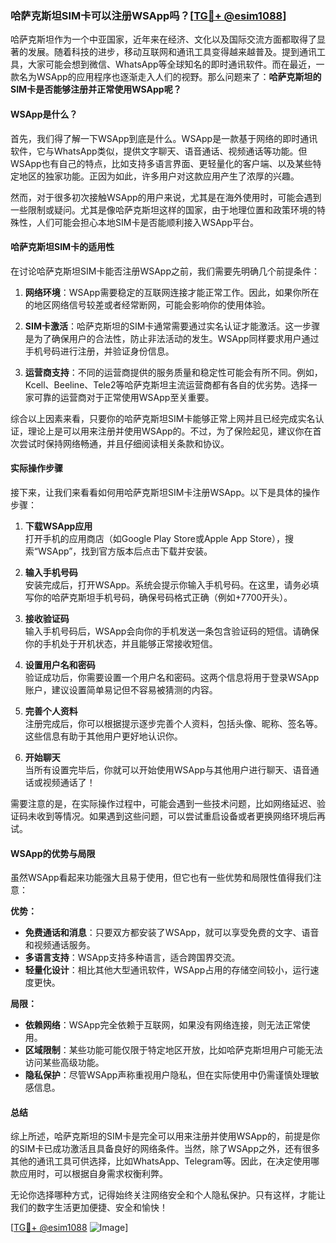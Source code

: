 ### 哈萨克斯坦SIM卡可以注册WSApp吗？[[TG💪+ @esim1088](https://t.me/s/esim1088)]

哈萨克斯坦作为一个中亚国家，近年来在经济、文化以及国际交流方面都取得了显著的发展。随着科技的进步，移动互联网和通讯工具变得越来越普及。提到通讯工具，大家可能会想到微信、WhatsApp等全球知名的即时通讯软件。而在最近，一款名为WSApp的应用程序也逐渐走入人们的视野。那么问题来了：**哈萨克斯坦的SIM卡是否能够注册并正常使用WSApp呢？**

#### WSApp是什么？

首先，我们得了解一下WSApp到底是什么。WSApp是一款基于网络的即时通讯软件，它与WhatsApp类似，提供文字聊天、语音通话、视频通话等功能。但WSApp也有自己的特点，比如支持多语言界面、更轻量化的客户端、以及某些特定地区的独家功能。正因为如此，许多用户对这款应用产生了浓厚的兴趣。

然而，对于很多初次接触WSApp的用户来说，尤其是在海外使用时，可能会遇到一些限制或疑问。尤其是像哈萨克斯坦这样的国家，由于地理位置和政策环境的特殊性，人们可能会担心本地SIM卡是否能顺利接入WSApp平台。

#### 哈萨克斯坦SIM卡的适用性

在讨论哈萨克斯坦SIM卡能否注册WSApp之前，我们需要先明确几个前提条件：

1. **网络环境**：WSApp需要稳定的互联网连接才能正常工作。因此，如果你所在的地区网络信号较差或者经常断网，可能会影响你的使用体验。
   
2. **SIM卡激活**：哈萨克斯坦的SIM卡通常需要通过实名认证才能激活。这一步骤是为了确保用户的合法性，防止非法活动的发生。WSApp同样要求用户通过手机号码进行注册，并验证身份信息。

3. **运营商支持**：不同的运营商提供的服务质量和稳定性可能会有所不同。例如，Kcell、Beeline、Tele2等哈萨克斯坦主流运营商都有各自的优劣势。选择一家可靠的运营商对于正常使用WSApp至关重要。

综合以上因素来看，只要你的哈萨克斯坦SIM卡能够正常上网并且已经完成实名认证，理论上是可以用来注册并使用WSApp的。不过，为了保险起见，建议你在首次尝试时保持网络畅通，并且仔细阅读相关条款和协议。

#### 实际操作步骤

接下来，让我们来看看如何用哈萨克斯坦SIM卡注册WSApp。以下是具体的操作步骤：

1. **下载WSApp应用**  
   打开手机的应用商店（如Google Play Store或Apple App Store），搜索“WSApp”，找到官方版本后点击下载并安装。

2. **输入手机号码**  
   安装完成后，打开WSApp。系统会提示你输入手机号码。在这里，请务必填写你的哈萨克斯坦手机号码，确保号码格式正确（例如+7700开头）。

3. **接收验证码**  
   输入手机号码后，WSApp会向你的手机发送一条包含验证码的短信。请确保你的手机处于开机状态，并且能够正常接收短信。

4. **设置用户名和密码**  
   验证成功后，你需要设置一个用户名和密码。这两个信息将用于登录WSApp账户，建议设置简单易记但不容易被猜测的内容。

5. **完善个人资料**  
   注册完成后，你可以根据提示逐步完善个人资料，包括头像、昵称、签名等。这些信息有助于其他用户更好地认识你。

6. **开始聊天**  
   当所有设置完毕后，你就可以开始使用WSApp与其他用户进行聊天、语音通话或视频通话了！

需要注意的是，在实际操作过程中，可能会遇到一些技术问题，比如网络延迟、验证码未收到等情况。如果遇到这些问题，可以尝试重启设备或者更换网络环境后再试。

#### WSApp的优势与局限

虽然WSApp看起来功能强大且易于使用，但它也有一些优势和局限性值得我们注意：

**优势：**
- **免费通话和消息**：只要双方都安装了WSApp，就可以享受免费的文字、语音和视频通话服务。
- **多语言支持**：WSApp支持多种语言，适合跨国界交流。
- **轻量化设计**：相比其他大型通讯软件，WSApp占用的存储空间较小，运行速度更快。

**局限：**
- **依赖网络**：WSApp完全依赖于互联网，如果没有网络连接，则无法正常使用。
- **区域限制**：某些功能可能仅限于特定地区开放，比如哈萨克斯坦用户可能无法访问某些高级功能。
- **隐私保护**：尽管WSApp声称重视用户隐私，但在实际使用中仍需谨慎处理敏感信息。

#### 总结

综上所述，哈萨克斯坦的SIM卡是完全可以用来注册并使用WSApp的，前提是你的SIM卡已成功激活且具备良好的网络条件。当然，除了WSApp之外，还有很多其他的通讯工具可供选择，比如WhatsApp、Telegram等。因此，在决定使用哪款应用时，可以根据自身需求权衡利弊。

无论你选择哪种方式，记得始终关注网络安全和个人隐私保护。只有这样，才能让我们的数字生活更加便捷、安全和愉快！

[[TG💪+ @esim1088](https://t.me/s/esim1088) ![Image](https://i.postimg.cc/4NQfJmqS/Snipaste-2025-05-13-00-14-12.png)]